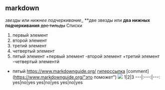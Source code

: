 ## markdown
*звезды* или _нижнее подчеркивание__
**две звезды или  __два нижных подчеркивания__
~~две тильды~~
Списки
1. первый элемент 
2. второй элемент
3. третий элемент
4. четвертый элемент
5. пятый элемент
+первый элемент
-второй элемент 
+третий элемент
 -четвертый  элементй
 * пятый
 https://www.markdownguide.org/
[гиперссылка](https://www.markdownguide.org/)
[comment](https://www.markdownguide.org/"это поможет")
![](https://www.google.com/url?sa=i&source=images&cd=&ved=2ahUKEwjwvsna0YrlAhUKtYsKHTVFBegQjRx6BAgBEAQ&url=https%3A%2F%2Fpikabu.ru%2Fstory%2Fkak_poyavilis_lyagushki_4665740&psig=AOvVaw1er1REdSevFCLa-W4Ero3e&ust=1570554528613328)
1|2|3
---|:---:|---:
yes|no|yes
yes|no|yes
yes|no|yes
